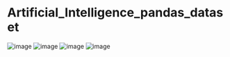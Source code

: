 # Artificial_Intelligence_pandas_dataset

![image](https://user-images.githubusercontent.com/114800813/231850729-cd06eb50-1bf5-427c-9200-3635c8cead84.png)
![image](https://user-images.githubusercontent.com/114800813/231850762-5134de52-b985-4947-9d2a-aa7e4129f53e.png)
![image](https://user-images.githubusercontent.com/114800813/231850822-cfaf3657-934a-4966-81a1-e05f269a144d.png)
![image](https://user-images.githubusercontent.com/114800813/231850839-7456a949-a2f7-47ec-9d46-c750d636a715.png)
